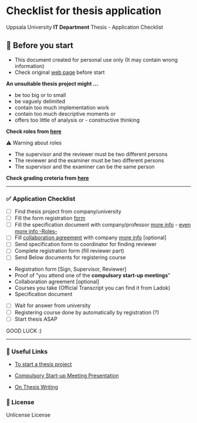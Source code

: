# Checklist for thesis application

Uppsala University **IT Department** Thesis - Application Checklist

## 🛑 Before you start

- This document created for personal use only (It may contain wrong information)
- Check original [web page](https://www.it.uu.se/student/thesis_project/master) before start

**An unsuitable thesis project might ...**

- be too big or to small
- be vaguely delimited
- contain too much implementation work
- contain too much descriptive moments or
- offers too little of analysis or - constructive thinking

**Check roles from [here](https://www.it.uu.se/student/thesis_project/master/roles#roller)**

⚠️ Warning about roles

- The supervisor and the reviewer must be two different persons
- The reviewer and the examiner must be two different persons
- The supervisor and the examiner can be the same person

**Check grading creteria from [here](https://www.it.uu.se/student/thesis_project/master/bedomning-eng.pdf)**

---

### ✅ Application Checklist

- [ ] Find thesis project from company/university
- [ ] Fill the form registration [form](https://www.it.uu.se/student/thesis_project/master/exjobben.pdf)
- [ ] Fill the specification document with company/professor [more info](https://bit.ly/38EgfO4) - [even more info -Roles-](https://bit.ly/2Iwa5Fg)
- [ ] Fill [collaboration agreement](https://bit.ly/38KL6bM) with company [more info](https://bit.ly/2UmyzmD) [optional]
- [ ] Send specification form to coordinator for finding reviewer
- [ ] Complete registration form (fill reviewer part)
- [ ] Send Below documents for registering course
- Registration form [Sign, Supervisor, Reviewer]
- Proof of "you attend one of the **compulsory start-up meetings**"
- Collaboration agreement [optional]
- Courses you take (Official Transcript you can find it from Ladok)
- Specification document
- [ ] Wait for answer from university
- [ ] Registering course done by automatically by registration (?)
- [ ] Start thesis ASAP

GOOD LUCK :)

---

### 🔗 Useful Links

- [To start a thesis project](https://www.it.uu.se/student/thesis_project/master/start)

- [Compulsory Start-up Meeting Presentation](https://www.it.uu.se/student/thesis_project/master/Start_presentation_201005.pdf)

- [On Thesis Writing](https://www.it.uu.se/student/thesis_project/master/academic_writing.pdf)

### 📘 License

Unlicense License
